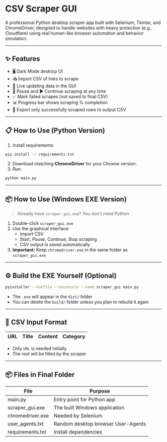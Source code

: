 # CSV Scraper GUI

A professional Python desktop scraper app built with Selenium, Tkinter, and ChromeDriver, designed to handle websites with heavy protection (e.g., Cloudflare) using real human-like browser automation and behavior simulation.

---

## ✨ Features

- 🖥️ Dark Mode desktop UI
- 📥 Import CSV of links to scrape
- 🔎 Live updating data in the GUI
- 🛑 Pause and ▶️ Continue scraping at any time
- ✅ Mark failed scrapes (not saved to final CSV)
- 📊 Progress bar shows scraping % completion
- 💾 Export only successfully scraped rows to output CSV

---

## 📋 How to Use (Python Version)

1. Install requirements:

```bash
pip install -r requirements.txt
```

2. Download matching **ChromeDriver** for your Chrome version.
3. Run:

```bash
python main.py
```

---

## 📦 How to Use (Windows EXE Version)

> Already have `scraper_gui.exe`? You don’t need Python.

1. Double-click `scraper_gui.exe`
2. Use the graphical interface:
   - Import CSV
   - Start, Pause, Continue, Stop scraping
   - CSV output is saved automatically
3. **Important:** Keep `chromedriver.exe` in the same folder as `scraper_gui.exe`

---

## ⚙️ Build the EXE Yourself (Optional)

```bash
pyinstaller --onefile --noconsole --name scraper_gui main.py
```

- The `.exe` will appear in the `dist/` folder
- You can delete the `build/` folder unless you plan to rebuild it again

---

## 📄 CSV Input Format

| URL | Title | Content | Category |
| :-- | :---- | :------ | :------- |

- Only `URL` is needed initially
- The rest will be filled by the scraper

---

## 📦 Files in Final Folder

| File             | Purpose                            |
| ---------------- | ---------------------------------- |
| main.py          | Entry point for Python app         |
| scraper_gui.exe  | The built Windows application      |
| chromedriver.exe | Needed by Selenium                 |
| user_agents.txt  | Random desktop browser User-Agents |
| requirements.txt | Install dependencies               |
